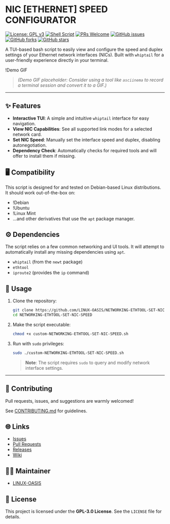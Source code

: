 # NIC [ETHERNET] SPEED CONFIGURATOR

[![License: GPL v3](https://img.shields.io/badge/License-GPLv3-blue.svg)](https://www.gnu.org/licenses/gpl-3.0)
[![Shell Script](https://img.shields.io/badge/shell-bash-green.svg)](https://www.gnu.org/software/bash/)
[![PRs Welcome](https://img.shields.io/badge/PRs-welcome-brightgreen.svg?style=flat-square)](http://makeapullrequest.com)
[![GitHub issues](https://img.shields.io/github/issues/LINUX-OASIS/NETWORKING-ETHTOOL-SET-NIC-SPEED.svg)](https://github.com/LINUX-OASIS/NETWORKING-ETHTOOL-SET-NIC-SPEED/issues)
[![GitHub forks](https://img.shields.io/github/forks/LINUX-OASIS/NETWORKING-ETHTOOL-SET-NIC-SPEED.svg)](https://github.com/LINUX-OASIS/NETWORKING-ETHTOOL-SET-NIC-SPEED/network)
[![GitHub stars](https://img.shields.io/github/stars/LINUX-OASIS/NETWORKING-ETHTOOL-SET-NIC-SPEED.svg)](https://github.com/LINUX-OASIS/NETWORKING-ETHTOOL-SET-NIC-SPEED/stargazers)

A TUI-based bash script to easily view and configure the speed and duplex settings of your Ethernet network interfaces (NICs). Built with `whiptail` for a user-friendly experience directly in your terminal.

!Demo GIF
> *(Demo GIF placeholder: Consider using a tool like `asciinema` to record a terminal session and convert it to a GIF.)*

---

## ✨ Features

-   **Interactive TUI**: A simple and intuitive `whiptail` interface for easy navigation.
-   **View NIC Capabilities**: See all supported link modes for a selected network card.
-   **Set NIC Speed**: Manually set the interface speed and duplex, disabling autonegotiation.
-   **Dependency Check**: Automatically checks for required tools and will offer to install them if missing.

## 🖥️ Compatibility

This script is designed for and tested on Debian-based Linux distributions. It should work out-of-the-box on:

-   !Debian
-   !Ubuntu
-   !Linux Mint
-   ...and other derivatives that use the `apt` package manager.

## ⚙️ Dependencies

The script relies on a few common networking and UI tools. It will attempt to automatically install any missing dependencies using `apt`.

-   `whiptail` (from the `newt` package)
-   `ethtool`
-   `iproute2` (provides the `ip` command)

## 🚀 Usage

1.  Clone the repository:
    ```bash
    git clone https://github.com/LINUX-OASIS/NETWORKING-ETHTOOL-SET-NIC-SPEED.git
    cd NETWORKING-ETHTOOL-SET-NIC-SPEED
    ```

2.  Make the script executable:
    ```bash
    chmod +x custom-NETWORKING-ETHTOOL-SET-NIC-SPEED.sh
    ```

3.  Run with `sudo` privileges:
    ```bash
    sudo ./custom-NETWORKING-ETHTOOL-SET-NIC-SPEED.sh
    ```
    > **Note**: The script requires `sudo` to query and modify network interface settings.

---

## 💬 Contributing

Pull requests, issues, and suggestions are warmly welcomed!

See [CONTRIBUTING.md](CONTRIBUTING.md) for guidelines.

## 🌐 Links

-   [Issues](https://github.com/LINUX-OASIS/NETWORKING-ETHTOOL-SET-NIC-SPEED/issues)
-   [Pull Requests](https://github.com/LINUX-OASIS/NETWORKING-ETHTOOL-SET-NIC-SPEED/pulls)
-   [Releases](https://github.com/LINUX-OASIS/NETWORKING-ETHTOOL-SET-NIC-SPEED/releases)
-   [Wiki](https://github.com/LINUX-OASIS/NETWORKING-ETHTOOL-SET-NIC-SPEED/wiki)

## 🧙‍♂️ Maintainer

-   [LINUX-OASIS](https://github.com/LINUX-OASIS)

## 📜 License

This project is licensed under the **GPL-3.0 License**. See the `LICENSE` file for details.
